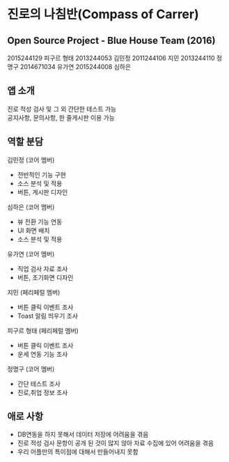# 진로의 나침반(Compass of Carrer)
## Open Source Project - Blue House Team (2016)

2015244129 피구르 형태
2013244053 김민정
2011244106 지민
2013244110 정명구
2014671034 유가연
2015244008 심하은

## 앱 소개

진로 적성 검사 및 그 외 간단한 테스트 가능  
공지사항, 문의사항, 한 줄게시판 이용 가능

## 역할 분담

김민정 (코어 멤버)
- 전반적인 기능 구현
- 소스 분석 및 적용
- 버튼, 게시판 디자인

심하은 (코어 멤버)
- 뷰 전환 기능 연동
- UI 화면 배치
- 소스 분석 및 적용

유가연 (코어 멤버)
- 직업 검사 자료 조사
- 버튼, 초기화면 디자인

지민 (페리페럴 멤버)
- 버튼 클릭 이벤트 조사
- Toast 알림 띄우기 조사

피구르 형태 (페리페럴 멤버)
- 버튼 클릭 이벤트 조사
- 운세 연동 기능 조사

정명구 (코어 멤버)
- 간단 테스트 조사
- 진로,취업 정보 조사

## 애로 사항

- DB연동을 하지 못해서 데이터 저장에 어려움을 겪음
- 진로 적성 검사 문항이 공개 된 것이 많지 않아 자료 수집에 있어 어려움을 겪음
- 우리 어플만의 특이점에 대해서 만들어내지 못함 



